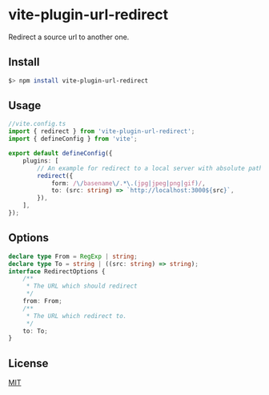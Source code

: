 # vite-plugin-url-redirect

Redirect a source url to another one.

## Install

```bash
$> npm install vite-plugin-url-redirect
```

## Usage

```ts
//vite.config.ts
import { redirect } from 'vite-plugin-url-redirect';
import { defineConfig } from 'vite';

export default defineConfig({
    plugins: [
        // An example for redirect to a local server with absolute path.
        redirect({
            form: /\/basename\/.*\.(jpg|jpeg|png|gif)/,
            to: (src: string) => `http://localhost:3000${src}`,
        }),
    ],
});
```

## Options

```ts
declare type From = RegExp | string;
declare type To = string | ((src: string) => string);
interface RedirectOptions {
    /**
     * The URL which should redirect
     */
    from: From;
    /**
     * The URL which redirect to.
     */
    to: To;
}
```

## License

[MIT](./LICENSE)
